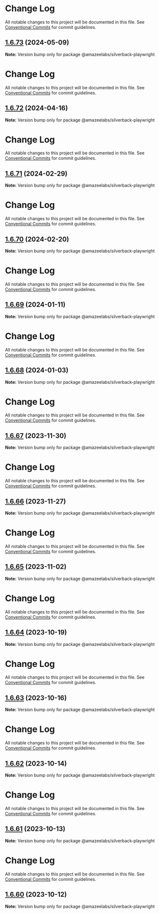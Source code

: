 # Change Log

All notable changes to this project will be documented in this file.
See [Conventional Commits](https://conventionalcommits.org) for commit guidelines.

## [1.6.73](https://github.com/AmazeeLabs/silverback-mono/compare/@amazeelabs/silverback-playwright@1.6.72...@amazeelabs/silverback-playwright@1.6.73) (2024-05-09)

**Note:** Version bump only for package @amazeelabs/silverback-playwright





# Change Log

All notable changes to this project will be documented in this file. See
[Conventional Commits](https://conventionalcommits.org) for commit guidelines.

## [1.6.72](https://github.com/AmazeeLabs/silverback-mono/compare/@amazeelabs/silverback-playwright@1.6.71...@amazeelabs/silverback-playwright@1.6.72) (2024-04-16)

**Note:** Version bump only for package @amazeelabs/silverback-playwright

# Change Log

All notable changes to this project will be documented in this file. See
[Conventional Commits](https://conventionalcommits.org) for commit guidelines.

## [1.6.71](https://github.com/AmazeeLabs/silverback-mono/compare/@amazeelabs/silverback-playwright@1.6.70...@amazeelabs/silverback-playwright@1.6.71) (2024-02-29)

**Note:** Version bump only for package @amazeelabs/silverback-playwright

# Change Log

All notable changes to this project will be documented in this file. See
[Conventional Commits](https://conventionalcommits.org) for commit guidelines.

## [1.6.70](https://github.com/AmazeeLabs/silverback-mono/compare/@amazeelabs/silverback-playwright@1.6.69...@amazeelabs/silverback-playwright@1.6.70) (2024-02-20)

**Note:** Version bump only for package @amazeelabs/silverback-playwright

# Change Log

All notable changes to this project will be documented in this file. See
[Conventional Commits](https://conventionalcommits.org) for commit guidelines.

## [1.6.69](https://github.com/AmazeeLabs/silverback-mono/compare/@amazeelabs/silverback-playwright@1.6.68...@amazeelabs/silverback-playwright@1.6.69) (2024-01-11)

**Note:** Version bump only for package @amazeelabs/silverback-playwright

# Change Log

All notable changes to this project will be documented in this file. See
[Conventional Commits](https://conventionalcommits.org) for commit guidelines.

## [1.6.68](https://github.com/AmazeeLabs/silverback-mono/compare/@amazeelabs/silverback-playwright@1.6.67...@amazeelabs/silverback-playwright@1.6.68) (2024-01-03)

**Note:** Version bump only for package @amazeelabs/silverback-playwright

# Change Log

All notable changes to this project will be documented in this file. See
[Conventional Commits](https://conventionalcommits.org) for commit guidelines.

## [1.6.67](https://github.com/AmazeeLabs/silverback-mono/compare/@amazeelabs/silverback-playwright@1.6.66...@amazeelabs/silverback-playwright@1.6.67) (2023-11-30)

**Note:** Version bump only for package @amazeelabs/silverback-playwright

# Change Log

All notable changes to this project will be documented in this file. See
[Conventional Commits](https://conventionalcommits.org) for commit guidelines.

## [1.6.66](https://github.com/AmazeeLabs/silverback-mono/compare/@amazeelabs/silverback-playwright@1.6.65...@amazeelabs/silverback-playwright@1.6.66) (2023-11-27)

**Note:** Version bump only for package @amazeelabs/silverback-playwright

# Change Log

All notable changes to this project will be documented in this file. See
[Conventional Commits](https://conventionalcommits.org) for commit guidelines.

## [1.6.65](https://github.com/AmazeeLabs/silverback-mono/compare/@amazeelabs/silverback-playwright@1.6.64...@amazeelabs/silverback-playwright@1.6.65) (2023-11-02)

**Note:** Version bump only for package @amazeelabs/silverback-playwright

# Change Log

All notable changes to this project will be documented in this file. See
[Conventional Commits](https://conventionalcommits.org) for commit guidelines.

## [1.6.64](https://github.com/AmazeeLabs/silverback-mono/compare/@amazeelabs/silverback-playwright@1.6.63...@amazeelabs/silverback-playwright@1.6.64) (2023-10-19)

**Note:** Version bump only for package @amazeelabs/silverback-playwright

# Change Log

All notable changes to this project will be documented in this file. See
[Conventional Commits](https://conventionalcommits.org) for commit guidelines.

## [1.6.63](https://github.com/AmazeeLabs/silverback-mono/compare/@amazeelabs/silverback-playwright@1.6.62...@amazeelabs/silverback-playwright@1.6.63) (2023-10-16)

**Note:** Version bump only for package @amazeelabs/silverback-playwright

# Change Log

All notable changes to this project will be documented in this file. See
[Conventional Commits](https://conventionalcommits.org) for commit guidelines.

## [1.6.62](https://github.com/AmazeeLabs/silverback-mono/compare/@amazeelabs/silverback-playwright@1.6.61...@amazeelabs/silverback-playwright@1.6.62) (2023-10-14)

**Note:** Version bump only for package @amazeelabs/silverback-playwright

# Change Log

All notable changes to this project will be documented in this file. See
[Conventional Commits](https://conventionalcommits.org) for commit guidelines.

## [1.6.61](https://github.com/AmazeeLabs/silverback-mono/compare/@amazeelabs/silverback-playwright@1.6.60...@amazeelabs/silverback-playwright@1.6.61) (2023-10-13)

**Note:** Version bump only for package @amazeelabs/silverback-playwright

# Change Log

All notable changes to this project will be documented in this file. See
[Conventional Commits](https://conventionalcommits.org) for commit guidelines.

## [1.6.60](https://github.com/AmazeeLabs/silverback-mono/compare/@amazeelabs/silverback-playwright@1.6.59...@amazeelabs/silverback-playwright@1.6.60) (2023-10-12)

**Note:** Version bump only for package @amazeelabs/silverback-playwright
